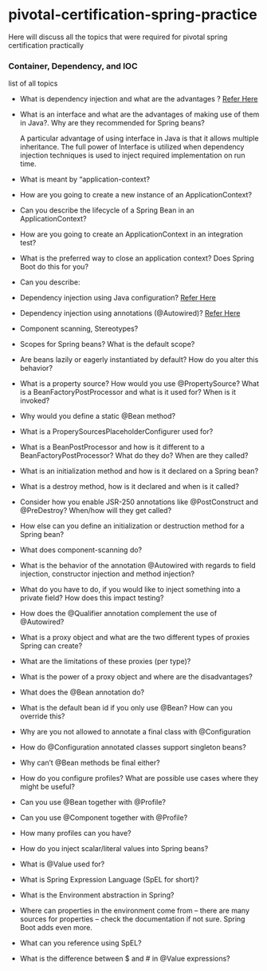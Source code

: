 # pivotal-certification-spring-practice

Here will discuss all the topics that were required for pivotal spring certification practically

### Container, Dependency, and IOC

list of all topics

- What is dependency injection and what are the advantages ?  [Refer Here](https://github.com/sankarprasanth7/pivotal-certification-practice/tree/master/dependency-injection)
- What is an interface and what are the advantages of making use of them in Java?. Why are they recommended for Spring beans?

  A particular advantage of using interface in Java is that it allows multiple inheritance. The full power of Interface is     utilized when dependency injection techniques is used to inject required implementation on run time.
  
- What is meant by “application-context?
- How are you going to create a new instance of an ApplicationContext?
- Can you describe the lifecycle of a Spring Bean in an ApplicationContext?
- How are you going to create an ApplicationContext in an integration test?
- What is the preferred way to close an application context? Does Spring Boot do this for
you?
- Can you describe:
- Dependency injection using Java configuration?  [Refer Here](https://github.com/sankarprasanth7/pivotal-certification-practice/tree/master/dependency-injection)
- Dependency injection using annotations (@Autowired)? [Refer Here](https://github.com/sankarprasanth7/pivotal-certification-practice/tree/master/dependency-injection)
- Component scanning, Stereotypes?
- Scopes for Spring beans? What is the default scope?
- Are beans lazily or eagerly instantiated by default? How do you alter this behavior?
- What is a property source? How would you use @PropertySource?
What is a BeanFactoryPostProcessor and what is it used for? When is it invoked?
- Why would you define a static @Bean method?
- What is a ProperySourcesPlaceholderConfigurer used for?
- What is a BeanPostProcessor and how is it different to a BeanFactoryPostProcessor?
What do they do? When are they called?
- What is an initialization method and how is it declared on a Spring bean?
- What is a destroy method, how is it declared and when is it called?
- Consider how you enable JSR-250 annotations like @PostConstruct and
@PreDestroy? When/how will they get called?
- How else can you define an initialization or destruction method for a Spring bean?
- What does component-scanning do?
- What is the behavior of the annotation @Autowired with regards to field injection,
constructor injection and method injection?
- What do you have to do, if you would like to inject something into a private field? How does
this impact testing?
- How does the @Qualifier annotation complement the use of @Autowired?
- What is a proxy object and what are the two different types of proxies Spring can create?
- What are the limitations of these proxies (per type)?
- What is the power of a proxy object and where are the disadvantages?
- What does the @Bean annotation do?
- What is the default bean id if you only use @Bean? How can you override this?
- Why are you not allowed to annotate a final class with @Configuration
- How do @Configuration annotated classes support singleton beans?
- Why can’t @Bean methods be final either?
- How do you configure profiles? What are possible use cases where they might be useful?
- Can you use @Bean together with @Profile?
- Can you use @Component together with @Profile?
- How many profiles can you have?
- How do you inject scalar/literal values into Spring beans?
- What is @Value used for?
- What is Spring Expression Language (SpEL for short)?
- What is the Environment abstraction in Spring?
- Where can properties in the environment come from – there are many sources for
properties – check the documentation if not sure. Spring Boot adds even more.
- What can you reference using SpEL?
- What is the difference between $ and # in @Value expressions?
